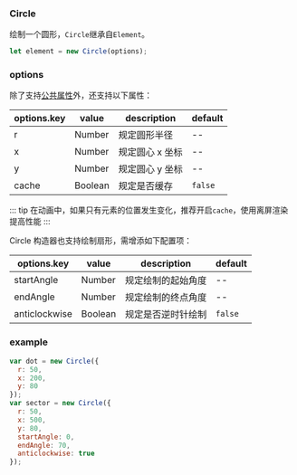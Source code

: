 ### Circle

绘制一个圆形，`Circle`继承自`Element`。

```js
let element = new Circle(options);
```

### options

除了支持[公共属性](/docs/element.html#options)外，还支持以下属性：

| options.key | value   | description     | default |
| ----------- | ------- | --------------- | ------- |
| r           | Number  | 规定圆形半径    | --      |
| x           | Number  | 规定圆心 x 坐标 | --      |
| y           | Number  | 规定圆心 y 坐标 | --      |
| cache       | Boolean | 规定是否缓存    | `false` |

::: tip
在动画中，如果只有元素的位置发生变化，推荐开启`cache`，使用离屏渲染提高性能
:::

Circle 构造器也支持绘制扇形，需增添如下配置项：

| options.key   | value   | description        | default |
| ------------- | ------- | ------------------ | ------- |
| startAngle    | Number  | 规定绘制的起始角度 | --      |
| endAngle      | Number  | 规定绘制的终点角度 | --      |
| anticlockwise | Boolean | 规定是否逆时针绘制 | `false` |

### example

```js
var dot = new Circle({
  r: 50,
  x: 200,
  y: 80
});
var sector = new Circle({
  r: 50,
  x: 500,
  y: 80,
  startAngle: 0,
  endAngle: 70,
  anticlockwise: true
});
```

<ClientOnly><c-circle></c-circle></ClientOnly>
